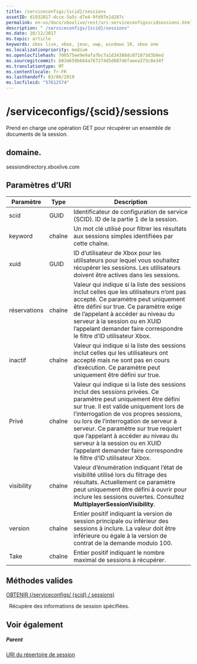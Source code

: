 ```yaml
---
title: /serviceconfigs/{scid}/sessions
assetID: d1932817-dcce-5a5c-d7e4-9fd97e1d287c
permalink: en-us/docs/xboxlive/rest/uri-serviceconfigsscidsessions.html
description: " /serviceconfigs/{scid}/sessions"
ms.date: 10/12/2017
ms.topic: article
keywords: xbox live, xbox, jeux, uwp, windows 10, xbox one
ms.localizationpriority: medium
ms.openlocfilehash: 700575ee9e9afa7bc7a1d34388dc071873d3b9ed
ms.sourcegitcommit: b034650b684a767274d5d88746faeea373c8e34f
ms.translationtype: MT
ms.contentlocale: fr-FR
ms.lasthandoff: 03/06/2019
ms.locfileid: "57612574"
---
```

# <a name="serviceconfigsscidsessions"></a>/serviceconfigs/{scid}/sessions
Prend en charge une opération GET pour récupérer un ensemble de documents de la session. 
<a id="ID4EO"></a>

 
## <a name="domain"></a>domaine.
sessiondirectory.xboxlive.com  
<a id="ID4ET"></a>

 
## <a name="uri-parameters"></a>Paramètres d’URI
 
| Paramètre| Type| Description| 
| --- | --- | --- | 
| scid| GUID| Identificateur de configuration de service (SCID). ID de la partie 1 de la session.| 
| keyword| chaîne| Un mot clé utilisé pour filtrer les résultats aux sessions simples identifiées par cette chaîne.| 
| xuid| GUID| ID d’utilisateur de Xbox pour les utilisateurs pour lequel vous souhaitez récupérer les sessions. Les utilisateurs doivent être actives dans les sessions.| 
| réservations| chaîne| Valeur qui indique si la liste des sessions inclut celles que les utilisateurs n’ont pas accepté. Ce paramètre peut uniquement être défini sur true. Ce paramètre exige de l’appelant à accéder au niveau du serveur à la session ou en XUID l’appelant demander faire correspondre le filtre d’ID utilisateur Xbox. | 
| inactif| chaîne| Valeur qui indique si la liste des sessions inclut celles qui les utilisateurs ont accepté mais ne sont pas en cours d’exécution. Ce paramètre peut uniquement être défini sur true.| 
| Privé| chaîne| Valeur qui indique si la liste des sessions inclut des sessions privées. Ce paramètre peut uniquement être défini sur true. Il est valide uniquement lors de l’interrogation de vos propres sessions, ou lors de l’interrogation de serveur à serveur. Ce paramètre sur true requiert que l’appelant à accéder au niveau du serveur à la session ou en XUID l’appelant demander faire correspondre le filtre d’ID utilisateur Xbox. | 
| visibility| chaîne| Valeur d’énumération indiquant l’état de visibilité utilisé lors du filtrage des résultats. Actuellement ce paramètre peut uniquement être défini à ouvrir pour inclure les sessions ouvertes. Consultez <b>MultiplayerSessionVisibility</b>.| 
| version| chaîne| Entier positif indiquant la version de session principale ou inférieur des sessions à inclure. La valeur doit être inférieure ou égale à la version de contrat de la demande modulo 100.| 
| Take| chaîne| Entier positif indiquant le nombre maximal de sessions à récupérer.| 
  
<a id="ID4E1D"></a>

 
## <a name="valid-methods"></a>Méthodes valides

[OBTENIR (/serviceconfigs/ {scid} / sessions)](uri-serviceconfigsscidsessionsget.md)

&nbsp;&nbsp;Récupère des informations de session spécifiées.
 
<a id="ID4EEE"></a>

 
## <a name="see-also"></a>Voir également
 
<a id="ID4EGE"></a>

 
##### <a name="parent"></a>Parent 

[URI du répertoire de session](atoc-reference-sessiondirectory.md)

   